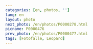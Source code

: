```yaml
---
categories: [en, photos, '']
lang: en
layout: photo
next_photo: /en/photos/P0000278.html
picname: P0000476
prev_photo: /en/photos/P0000477.html
tags: [Fotofalle, Leopard]
---
```

